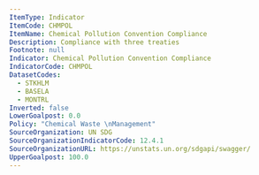 ```yaml
---
ItemType: Indicator
ItemCode: CHMPOL
ItemName: Chemical Pollution Convention Compliance
Description: Compliance with three treaties
Footnote: null
Indicator: Chemical Pollution Convention Compliance
IndicatorCode: CHMPOL
DatasetCodes:
  - STKHLM
  - BASELA
  - MONTRL
Inverted: false
LowerGoalpost: 0.0
Policy: "Chemical Waste \nManagement"
SourceOrganization: UN SDG
SourceOrganizationIndicatorCode: 12.4.1
SourceOrganizationURL: https://unstats.un.org/sdgapi/swagger/
UpperGoalpost: 100.0
---
```


